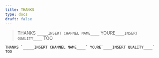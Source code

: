 ```yaml
---
title: THANKS
type: docs
draft: false
---
```


> THANKS `_____INSERT CHANNEL NAME____` YOURE`____INSERT QUALITY____` TOO

```plaintext {filename="Copy to clipboard"}
THANKS `_____INSERT CHANNEL NAME____` YOURE`____INSERT QUALITY____` TOO
```
